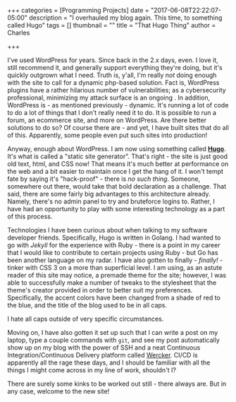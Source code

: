 +++
categories = [Programming Projects]
date = "2017-06-08T22:22:07-05:00"
description = "I overhauled my blog again.  This time, to something called Hugo"
tags = []
thumbnail = ""
title = "That Hugo Thing"
author = Charles

+++

I've used WordPress for years.  Since back in the 2.x days, even.  I love it, still recommend it, and generally support everything they're doing, but it's quickly outgrown what I need.  Truth is, y'all, I'm really _not_ doing enough with the site to call for a dynamic php-based solution.  Fact is, WordPress plugins have a rather hilarious number of vulnerabilities; as a cybersecurity professional, minimizing my attack surface is an ongoing .  In addition, WordPress is - as mentioned previously - dynamic.  It's running a lot of code to do a lot of things that I don't really need it to do.  It is possible to run a forum, an ecommerce site, and more on WordPress.  Are there better solutions to do so?  Of course there are - and yet, I have built sites that do all of this.  Apparently, some people even put such sites into production!

Anyway, enough about WordPress.  I am now using something called **[Hugo](https://gohugo.io)**.  It's what is called a "static site generator".  That's right - the site is just good old text, html, and CSS now!  That means it's much   better at performance on the web and a bit easier to maintain once I get the hang of it.  I won't tempt fate by saying it's "hack-proof" - there is _no such thing_.  Someone, somewhere out there, would take that bold declaration as a challenge.  That said, there are some fairly big advantages to this architecture already.  Namely, there's no admin panel to try and bruteforce logins to.  Rather, I have had an opportunity to play with some interesting technology as a part of this process.

Technologies I have been curious about when talking to my software developer friends.  Specifically, Hugo is written in Golang.  I had wanted to go with _Jekyll_ for the experience with Ruby - there is a point in my career that I would like to contribute to certain projects using Ruby - but Go has been another language on my radar.  I have also gotten to finally - _finally!_ - tinker with CSS 3 on a more than superficial level.  I am using, as an astute reader of this site may notice, a premade theme for the site; however, I was able to successfully make a number of tweaks to the stylesheet that the theme's creator provided in order to better suit my preferences.  Specifically, the accent colors have been changed from a shade of red to the blue, and the title of the blog used to be in all caps.

I hate all caps outside of very specific circumstances.

Moving on, I have also gotten it set up such that I can write a post on my laptop, type a couple commands with ``git``, and see my post automatically show up on my blog with the power of SSH and a neat Continuous Integration/Continuous Delivery platform called [Wercker](http://www.wercker.com).  CI/CD is apparently all the rage these days, and I should be familiar with all the things I might come across in my line of work, shouldn't I?

There are surely some kinks to be worked out still - there always are.  But in any case, welcome to the new site!
